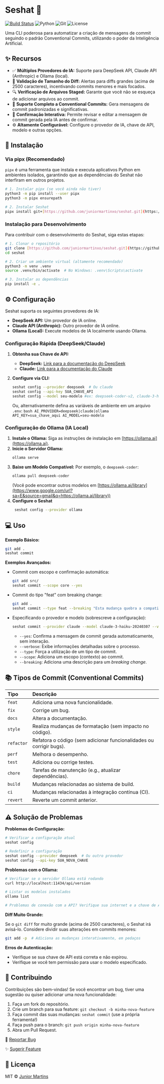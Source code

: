 # Seshat 🤖

[![Build Status](https://img.shields.io/badge/build-passing-brightgreen.svg)](https://github.com/juniormartinxo/seshat) ![Python](https://img.shields.io/badge/Python-3.8%2B-blue)
![Git](https://img.shields.io/badge/Git-Integrado-green)
![License](https://img.shields.io/badge/License-MIT-orange)

Uma CLI poderosa para automatizar a criação de mensagens de commit seguindo o padrão Conventional Commits, utilizando o poder da Inteligência Artificial.

## ✨ Recursos

*   ✅ **Múltiplos Provedores de IA:** Suporte para DeepSeek API, Claude API (Anthropic) e Ollama (local).
*   📏 **Validação de Tamanho do Diff:**  Alertas para diffs grandes (acima de 2500 caracteres), incentivando commits menores e mais focados.
*   🔍 **Verificação de Arquivos Staged:** Garante que você não se esqueça de adicionar arquivos ao commit.
*   📝 **Suporte Completo a Conventional Commits:**  Gera mensagens de commit padronizadas e significativas.
*   🤝 **Confirmação Interativa:**  Permite revisar e editar a mensagem de commit gerada pela IA antes de confirmar.
*   ⚙️ **Altamente Configurável:**  Configure o provedor de IA, chave de API, modelo e outras opções.

## 🚀 Instalação

### Via pipx (Recomendado)

`pipx` é uma ferramenta que instala e executa aplicativos Python em ambientes isolados, garantindo que as dependências do Seshat não interfiram em outros projetos.

```bash
# 1. Instalar pipx (se você ainda não tiver)
python3 -m pip install --user pipx
python3 -m pipx ensurepath

# 2. Instalar Seshat
pipx install git+[https://github.com/juniormartinxo/seshat.git](https://github.com/juniormartinxo/seshat.git)
````

### Instalação para Desenvolvimento

Para contribuir com o desenvolvimento do Seshat, siga estas etapas:

```bash
# 1. Clonar o repositório
git clone [https://github.com/juniormartinxo/seshat.git](https://github.com/juniormartinxo/seshat.git)
cd seshat

# 2. Criar um ambiente virtual (altamente recomendado)
python3 -m venv .venv
source .venv/bin/activate  # No Windows: .venv\Scripts\activate

# 3. Instalar as dependências
pip install -e .
```

## ⚙️ Configuração

Seshat suporta os seguintes provedores de IA:

  * **DeepSeek API:**  Um provedor de IA online.
  * **Claude API (Anthropic):** Outro provedor de IA online.
  * **Ollama (Local):**  Execute modelos de IA localmente usando Ollama.

### Configuração Rápida (DeepSeek/Claude)

1.  **Obtenha sua Chave de API:**

      * **DeepSeek:**  [Link para a documentação do DeepSeek](https://platform.deepseek.com/docs)
      * **Claude:** [Link para a documentação do Claude](https://console.anthropic.com/dashboard)

2.  **Configure via CLI:**

    ```bash
    seshat config --provider deepseek  # Ou claude
    seshat config --api-key SUA_CHAVE_API
    seshat config --model seu-modelo #ex: deepseek-coder-v2, claude-3-haiku-20240307
    ```

    Ou, alternativamente defina as variáveis de ambiente em um arquivo `.env`:
    ` bash AI_PROVIDER=deepseek|claude|ollama API_KEY=sua_chave_aqui AI_MODEL=seu-modelo  `

### Configuração do Ollama (IA Local)

1.  **Instale o Ollama:** Siga as instruções de instalação em [https://ollama.ai](https://ollama.ai).
2.  **Inicie o Servidor Ollama:**
    ```bash
    ollama serve
    ```
3.  **Baixe um Modelo Compatível:**  Por exemplo, o `deepseek-coder`:
    ```bash
    ollama pull deepseek-coder
    ```
    (Você pode encontrar outros modelos em [https://ollama.ai/library](https://www.google.com/url?sa=E&source=gmail&q=https://ollama.ai/library))
4.  **Configure o Seshat**
    ```bash
     seshat config --provider ollama
    ```

## 💻 Uso

**Exemplo Básico:**

```bash
git add .
seshat commit
```

**Exemplos Avançados:**

  * Commit com escopo e confirmação automática:

    ```bash
    git add src/
    seshat commit --scope core --yes
    ```

  * Commit do tipo "feat" com breaking change:

    ```bash
    git add .
    seshat commit --type feat --breaking "Esta mudança quebra a compatibilidade da API."
    ```

  * Especificando o provedor e modelo (sobrescreve a configuração):

    ```bash
    seshat commit --provider claude --model claude-3-haiku-20240307 --verbose
    ```

      * `--yes`: Confirma a mensagem de commit gerada automaticamente, sem interação.
      * `--verbose`: Exibe informações detalhadas sobre o processo.
      * `--type`: Força a utilização de um tipo de commit.
      * `--scope`: Adiciona um escopo (contexto) ao commit.
      * `--breaking`: Adiciona uma descrição para um *breaking change*.

## 📚 Tipos de Commit (Conventional Commits)

| Tipo       | Descrição                                                                 |
| :--------- | :------------------------------------------------------------------------ |
| `feat`     | Adiciona uma nova funcionalidade.                                         |
| `fix`      | Corrige um bug.                                                           |
| `docs`     | Altera a documentação.                                                   |
| `style`    | Realiza mudanças de formatação (sem impacto no código).                   |
| `refactor` | Refatora o código (sem adicionar funcionalidades ou corrigir bugs).         |
| `perf`     | Melhora o desempenho.                                                     |
| `test`     | Adiciona ou corrige testes.                                                |
| `chore`    | Tarefas de manutenção (e.g., atualizar dependências).                      |
| `build`    | Mudanças relacionadas ao sistema de build.                                 |
| `ci`       | Mudanças relacionadas à integração contínua (CI).                       |
| `revert`   | Reverte um commit anterior.                                                |

## ⚠️ Solução de Problemas

**Problemas de Configuração:**

```bash
# Verificar a configuração atual
seshat config

# Redefinir a configuração
seshat config --provider deepseek  # Ou outro provedor
seshat config --api-key SUA_NOVA_CHAVE
```

**Problemas com o Ollama:**

```bash
# Verificar se o servidor Ollama está rodando
curl http://localhost:11434/api/version

# Listar os modelos instalados
ollama list

# Problemas de conexão com a API? Verifique sua internet e a chave de API.
```

**Diff Muito Grande:**

Se o `git diff` for muito grande (acima de 2500 caracteres), o Seshat irá avisá-lo.  Considere dividir suas alterações em commits menores:

```bash
git add -p  # Adiciona as mudanças interativamente, em pedaços
```

**Erros de Autenticação:**

  * Verifique se sua chave de API está correta e não expirou.
  * Verifique se você tem permissão para usar o modelo especificado.

## 🤝 Contribuindo

Contribuições são bem-vindas\!  Se você encontrar um bug, tiver uma sugestão ou quiser adicionar uma nova funcionalidade:

1.  Faça um fork do repositório.
2.  Crie um branch para sua feature: `git checkout -b minha-nova-feature`
3.  Faça commit das suas mudanças: `seshat commit` (use a própria ferramenta\!)
4.  Faça push para o branch: `git push origin minha-nova-feature`
5.  Abra um Pull Request.

🐛 [Reportar Bug](https://github.com/juniormartinxo/seshat/issues)

✨ [Sugerir Feature](https://github.com/juniormartinxo/seshat/issues)

## 📝 Licença

MIT © [Junior Martins](https://github.com/juniormartinxo)
